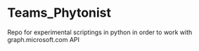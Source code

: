 # Teams_Phytonist
Repo for experimental scriptings in python in order to work with graph.microsoft.com API

